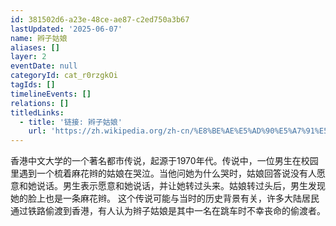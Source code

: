 ```yaml
---
id: 381502d6-a23e-48ce-ae87-c2ed750a3b67
lastUpdated: '2025-06-07'
name: 辫子姑娘
aliases: []
layer: 2
eventDate: null
categoryId: cat_r0rzgkOi
tagIds: []
timelineEvents: []
relations: []
titledLinks:
  - title: '链接: 辫子姑娘'
    url: 'https://zh.wikipedia.org/zh-cn/%E8%BE%AE%E5%AD%90%E5%A7%91%E5%A8%98'
---
```

香港中文大学的一个著名都市传说，起源于1970年代。传说中，一位男生在校园里遇到一个梳着麻花辫的姑娘在哭泣。当他问她为什么哭时，姑娘回答说没有人愿意和她说话。男生表示愿意和她说话，并让她转过头来。姑娘转过头后，男生发现她的脸上也是一条麻花辫。 这个传说可能与当时的历史背景有关，许多大陆居民通过铁路偷渡到香港，有人认为辫子姑娘是其中一名在跳车时不幸丧命的偷渡者。
